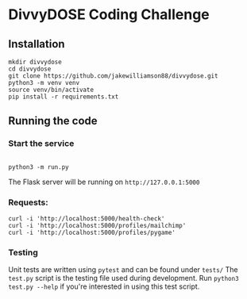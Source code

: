 # DivvyDOSE Coding Challenge

## Installation

```
mkdir divvydose
cd divvydose
git clone https://github.com/jakewilliamson88/divvydose.git
python3 -m venv venv
source venv/bin/activate
pip install -r requirements.txt
```

## Running the code

### Start the service
```

python3 -m run.py
```

The Flask server will be running on `http://127.0.0.1:5000`

### Requests:

```
curl -i 'http://localhost:5000/health-check'
curl -i 'http://localhost:5000/profiles/mailchimp'
curl -i 'http://localhost:5000/profiles/pygame'
```

### Testing
Unit tests are written using `pytest` and can be found under `tests/`
The `test.py` script is the testing file used during development.
Run `python3 test.py --help` if you're interested in using this test script.
